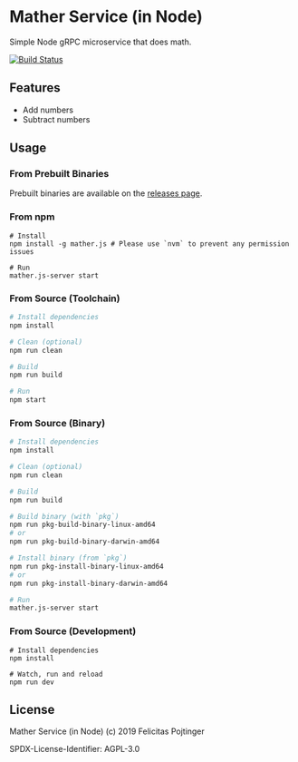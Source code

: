 # Mather Service (in Node)

Simple Node gRPC microservice that does math.

[![Build Status](https://travis-ci.com/pojntfx/mather.js.svg?branch=master)](https://travis-ci.com/pojntfx/mather.js)

## Features

- Add numbers
- Subtract numbers

## Usage

### From Prebuilt Binaries

Prebuilt binaries are available on the [releases page](https://github.com/pojntfx/mather.js/releases/latest).

### From npm

```
# Install
npm install -g mather.js # Please use `nvm` to prevent any permission issues

# Run
mather.js-server start
```

### From Source (Toolchain)

```bash
# Install dependencies
npm install

# Clean (optional)
npm run clean

# Build
npm run build

# Run
npm start
```

### From Source (Binary)

```bash
# Install dependencies
npm install

# Clean (optional)
npm run clean

# Build
npm run build

# Build binary (with `pkg`)
npm run pkg-build-binary-linux-amd64
# or
npm run pkg-build-binary-darwin-amd64

# Install binary (from `pkg`)
npm run pkg-install-binary-linux-amd64
# or
npm run pkg-install-binary-darwin-amd64

# Run
mather.js-server start
```

### From Source (Development)

```
# Install dependencies
npm install

# Watch, run and reload
npm run dev
```

## License

Mather Service (in Node) (c) 2019 Felicitas Pojtinger

SPDX-License-Identifier: AGPL-3.0
